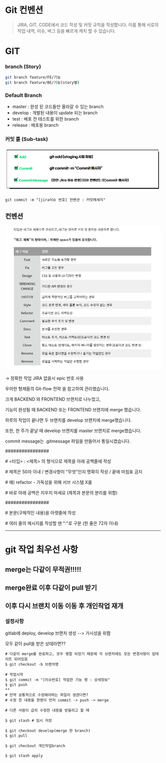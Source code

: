 # Git 컨벤션

> JIRA, GIT, CODE에서 코드 작성 및 커밋 규칙을 작성합니다.
이를 통해 서로의 작업 내역, 이슈, 버그 등을 빠르게 캐치 할 수 있습니다.
> 

# GIT

### branch (Story)

```bash
git branch feature/FE/기능
git branch feature/BE/기능(story별)
```

### Default Branch

- master : 완성 된 코드들만 올라갈 수 있는 branch
- develop : 개발된 내용이 update 되는 branch
- test : 배포 전 테스트를 위한 branch
- release : 배포용 branch

### 커밋 룰 (Sub-task)

![Untitled](./images/Untitled.png)

```tsx
git commit -m "[jira이슈 번호] 컨벤션 : 커밋메세지"
```

## 컨벤션

![Untitled](./images/Untitled%201.png)

→ 정확한 작업 JIRA 없을시 epic 번호 사용


우아한 형제들의 Git-flow 전략 을 참고하여 관리했습니다.

 크게 BACKEND 와 FRONTEND 브랜치로 나누었고, 
 
기능이 완성될 때 BACKEND 또는 FRONTEND 브랜치에 merge 했습니다.

 하루의 작업이 끝나면 두 브랜치를 develop 브랜치에 merge했습니다.
 
 또한, 한 주가 끝날 때 develop 브랜치를 master 브랜치로 merge했습니다.
 
commit message는 .gitmessage 파일을 만들어서 통일시켰습니다.

################

\# <타입> : <제목> 의 형식으로 제목을 아래 공백줄에 작성

\# 제목은 50자 이내 / 변경사항이 "무엇"인지 명확히 작성 / 끝에 마침표 금지

\# 예) refactor - 가독성을 위해 서브 시스템 X를

\# 바로 아래 공백은 지우지 마세요 (제목과 본문의 분리를 위함)

################

\# 본문(구체적인 내용)을 아랫줄에 작성

\# 여러 줄의 메시지를 작성할 땐 ":"로 구분 (한 줄은 72자 이내)

---

# git 작업 최우선 사항

## merge는 다같이 무적권!!!!!

## merge완료 이후 다같이 pull 받기

## 이후 다시 브랜치 이동 이동 후 개인작업 재개

### 설정사항

gitlab에 deploy, develop 브랜치 생성  --> 가시성을 위함

모두 같이 pull을 받은 상태라면??

```
# 다같이 merge를 완료하고, 모두 병합 되었기 때문에 각 브랜치에도 모든 변경사항이 업데이트 되어있음
$ git checkout -b 브랜치명

# 작업시작
$ git commit -m "[이슈번호] 작업한 기능 명 : 상세정보"
$ git push
**
# 만약 공통적으로 수정해야하는 파일이 생겼다면?
# 수정 한 내용을 한명이 먼저 commit -> push -> merge

# 다른 사람이 급히 수정한 내용을 받을려고 할 때

$ git stash # 임시 저장

$ git checkout develop(merge 한 branch)
$ git pull

$ git checkout 개인작업branch

$ git stash apply
```
